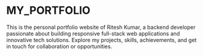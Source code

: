 # MY_PORTFOLIO
This is the personal portfolio website of Ritesh Kumar, a backend developer passionate about building responsive full-stack web applications and innovative tech solutions. Explore my projects, skills, achievements, and get in touch for collaboration or opportunities.
